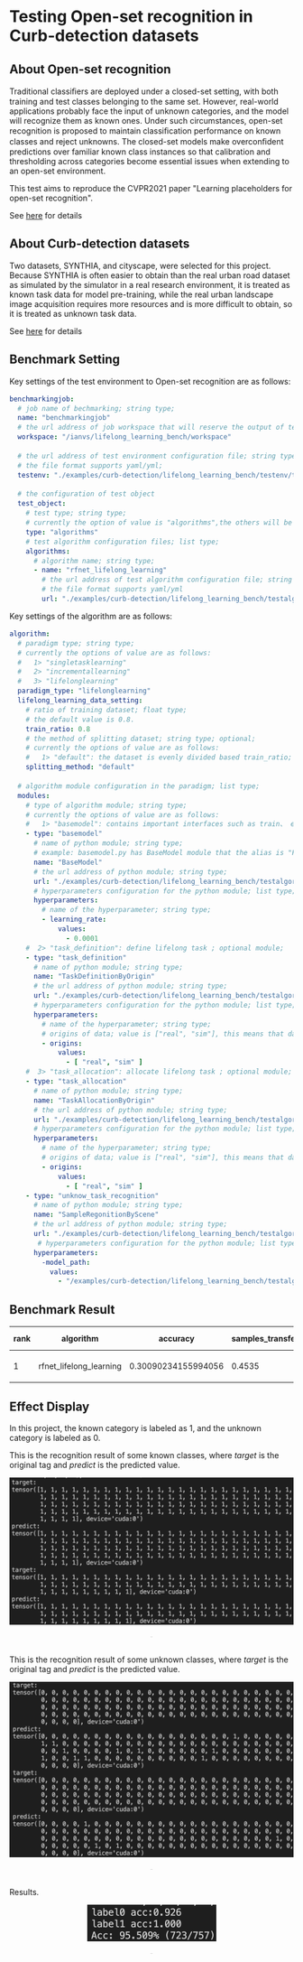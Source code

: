 # Testing Open-set recognition in Curb-detection datasets

## About Open-set recognition

Traditional classiﬁers are deployed under a closed-set setting, with both training and test classes belonging to the same set. However, real-world applications probably face the input of unknown categories, and the model will recognize them as known ones. Under such circumstances, open-set recognition is proposed to maintain classiﬁcation performance on known classes and reject unknowns. The closed-set models make overconﬁdent predictions over familiar known class instances so that calibration and thresholding across categories become essential issues when extending to an open-set environment. 

This test aims to reproduce the CVPR2021 paper "Learning placeholders for open-set recognition".

See [here](https://github.com/Frank-lilinjie/ianvs/tree/main/docs/proposals/algorithms/lifelong-learning/Additional-documentation/Open-set_recognition_Learning_Placeholders.md) for details



## About Curb-detection datasets

Two datasets, SYNTHIA, and cityscape, were selected for this project. Because SYNTHIA is often easier to obtain than the real urban road dataset as simulated by the simulator in a real research environment, it is treated as known task data for model pre-training, while the real urban landscape image acquisition requires more resources and is more difficult to obtain, so it is treated as unknown task data.

See [here](https://github.com/Frank-lilinjie/ianvs/tree/main/docs/proposals/algorithms/lifelong-learning/Additional-documentation/curb_detetion_datasets.md) for details



## Benchmark Setting

Key settings of the test environment to Open-set recognition are as follows:

```yaml
benchmarkingjob:
  # job name of bechmarking; string type;
  name: "benchmarkingjob"
  # the url address of job workspace that will reserve the output of tests; string type;
  workspace: "/ianvs/lifelong_learning_bench/workspace"

  # the url address of test environment configuration file; string type;
  # the file format supports yaml/yml;
  testenv: "./examples/curb-detection/lifelong_learning_bench/testenv/testenv.yaml"

  # the configuration of test object
  test_object:
    # test type; string type;
    # currently the option of value is "algorithms",the others will be added in succession.
    type: "algorithms"
    # test algorithm configuration files; list type;
    algorithms:
      # algorithm name; string type;
      - name: "rfnet_lifelong_learning"
        # the url address of test algorithm configuration file; string type;
        # the file format supports yaml/yml
        url: "./examples/curb-detection/lifelong_learning_bench/testalgorithms/rfnet/rfnet_algorithm.yaml"
```

Key settings of the algorithm are as follows:

```yaml
algorithm:
  # paradigm type; string type;
  # currently the options of value are as follows:
  #   1> "singletasklearning"
  #   2> "incrementallearning"
  #   3> "lifelonglearning"
  paradigm_type: "lifelonglearning"
  lifelong_learning_data_setting:
    # ratio of training dataset; float type;
    # the default value is 0.8.
    train_ratio: 0.8
    # the method of splitting dataset; string type; optional;
    # currently the options of value are as follows:
    #   1> "default": the dataset is evenly divided based train_ratio;
    splitting_method: "default"

  # algorithm module configuration in the paradigm; list type;
  modules:
    # type of algorithm module; string type;
    # currently the options of value are as follows:
    #   1> "basemodel": contains important interfaces such as train、 eval、 predict and more; required module;
    - type: "basemodel"
      # name of python module; string type;
      # example: basemodel.py has BaseModel module that the alias is "FPN" for this benchmarking;
      name: "BaseModel"
      # the url address of python module; string type;
      url: "./examples/curb-detection/lifelong_learning_bench/testalgorithms/rfnet/basemodel.py"
      # hyperparameters configuration for the python module; list type;
      hyperparameters:
        # name of the hyperparameter; string type;
        - learning_rate:
            values:
              - 0.0001
    #  2> "task_definition": define lifelong task ; optional module;
    - type: "task_definition"
      # name of python module; string type;
      name: "TaskDefinitionByOrigin"
      # the url address of python module; string type;
      url: "./examples/curb-detection/lifelong_learning_bench/testalgorithms/rfnet/task_definition_by_origin.py"
      # hyperparameters configuration for the python module; list type;
      hyperparameters:
        # name of the hyperparameter; string type;
        # origins of data; value is ["real", "sim"], this means that data from real camera and simulator.
        - origins:
            values:
              - [ "real", "sim" ]
    #  3> "task_allocation": allocate lifelong task ; optional module;
    - type: "task_allocation"
      # name of python module; string type;
      name: "TaskAllocationByOrigin"
      # the url address of python module; string type;
      url: "./examples/curb-detection/lifelong_learning_bench/testalgorithms/rfnet/task_allocation_by_origin.py"
      # hyperparameters configuration for the python module; list type;
      hyperparameters:
        # name of the hyperparameter; string type;
        # origins of data; value is ["real", "sim"], this means that data from real camera and simulator.
        - origins:
            values:
              - [ "real", "sim" ]
    - type: "unknow_task_recognition"
      # name of python module; string type;
      name: "SampleRegonitionByScene"
      # the url address of python module; string type;
      url: "./examples/curb-detection/lifelong_learning_bench/testalgorithms/rfnet/unknow_task_recognition.py"
       # hyperparameters configuration for the python module; list type;
      hyperparameters:
        -model_path:
          values:
            - "/examples/curb-detection/lifelong_learning_bench/testalgorithms/rfnet/results/Epochofprose17.pth"
```



## Benchmark Result

| rank | algorithm               | accuracy            | samples_transfer_ratio | paradigm         | basemodel | task_definition        | task_allocation        | unseen_sample_recognition      | basemodel-learning_rate | task_definition-origins | task_allocation-origins | unseen_sample_recognition-model_path                         | time                | url                                                          |
| ---- | ----------------------- | ------------------- | ---------------------- | ---------------- | --------- | ---------------------- | ---------------------- | ------------------------------ | ----------------------- | ----------------------- | ----------------------- | ------------------------------------------------------------ | ------------------- | ------------------------------------------------------------ |
| 1    | rfnet_lifelong_learning | 0.30090234155994056 | 0.4535                 | lifelonglearning | BaseModel | TaskDefinitionByOrigin | TaskAllocationByOrigin | UnseenSampleRecognitionByScene | 0.0001                  | ['real', 'sim']         | ['real', 'sim']         | /examples/curb-detection/lifelong_learning_bench/testalgorithms/rfnet/results/Epochofprose17.pth | 2022-10-25 14:50:01 | /ianvs/lifelong_learning_bench/workspace/benchmarkingjob/rfnet_lifelong_learning/1dfff552-542f-11ed-b875-b07b25dd6922 |



## Effect Display

In this project, the known category is labeled as 1, and the unknown category is labeled as 0.

This is the recognition result of some known classes, where *target* is the original tag and *predict* is the predicted value.

<center>
  <img src="images/KnownResults.png" style="zoom: 50%;" />
  <br>
  <dir style="color:orange; border-bottom: 1px solid #d9d9d9;
              display: inline-block;
              color: #999;
              padding: 2px;">
  </dir>
</center>

This is the recognition result of some unknown classes, where *target* is the original tag and *predict* is the predicted value.

<center>
  <img src="images/UnknownResults.png" style="zoom: 50%;" />
  <br>
  <dir style="color:orange; border-bottom: 1px solid #d9d9d9;
              display: inline-block;
              color: #999;
              padding: 2px;">
  </dir>
</center>

Results.

<center>
  <img src="images/Results.png" style="zoom: 50%;" />
  <br>
  <dir style="color:orange; border-bottom: 1px solid #d9d9d9;
              display: inline-block;
              color: #999;
              padding: 2px;">
  </dir>
</center>